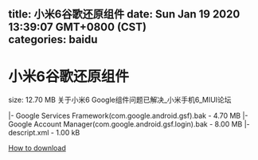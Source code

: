
title: 小米6谷歌还原组件
date: Sun Jan 19 2020 13:39:07 GMT+0800 (CST)    
categories: baidu
---

# 小米6谷歌还原组件
size: 12.70 MB
 关于小米6 Google组件问题已解决_小米手机6_MIUI论坛
 
|- Google Services Framework(com.google.android.gsf).bak - 4.70 MB
|- Google Account Manager(com.google.android.gsf.login).bak - 8.00 MB
|- descript.xml - 1.00 kB

[How to download](https://bpcam.bemobtrk.com/go/2ceec3aa-1ca2-46d6-b9ff-aaa5c184517c?jno=3959)